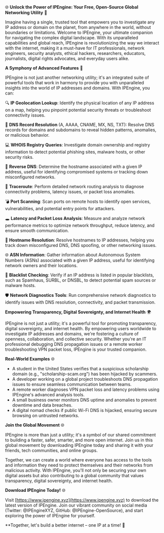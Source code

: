 🌐 **Unlock the Power of IPEngine: Your Free, Open-Source Global Networking Utility** 🚀

Imagine having a single, trusted tool that empowers you to investigate any IP address or domain on the planet, from anywhere in the world, without boundaries or limitations. Welcome to IPEngine, your ultimate companion for navigating the complex digital landscape. With its unparalleled capabilities and global reach, IPEngine is revolutionizing the way we interact with the internet, making it a must-have for IT professionals, network engineers, security analysts, ethical hackers, researchers, educators, journalists, digital rights advocates, and everyday users alike.

**A Symphony of Advanced Features** 🎵

IPEngine is not just another networking utility; it's an integrated suite of powerful tools that work in harmony to provide you with unparalleled insights into the world of IP addresses and domains. With IPEngine, you can:

🔍 **IP Geolocation Lookup**: Identify the physical location of any IP address on a map, helping you pinpoint potential security threats or troubleshoot connectivity issues.

📡 **DNS Record Resolution** (A, AAAA, CNAME, MX, NS, TXT): Resolve DNS records for domains and subdomains to reveal hidden patterns, anomalies, or malicious behavior.

💻 **WHOIS Registry Queries**: Investigate domain ownership and registry information to detect potential phishing sites, malware hosts, or other security risks.

👀 **Reverse DNS**: Determine the hostname associated with a given IP address, useful for identifying compromised systems or tracking down misconfigured networks.

🔄 **Traceroute**: Perform detailed network routing analysis to diagnose connectivity problems, latency issues, or packet loss anomalies.

💣 **Port Scanning**: Scan ports on remote hosts to identify open services, vulnerabilities, and potential entry points for attackers.

🕳️ **Latency and Packet Loss Analysis**: Measure and analyze network performance metrics to optimize network throughput, reduce latency, and ensure smooth communication.

🔎 **Hostname Resolution**: Resolve hostnames to IP addresses, helping you track down misconfigured DNS, DNS spoofing, or other networking issues.

🌐 **ASN Information**: Gather information about Autonomous System Numbers (ASNs) associated with a given IP address, useful for identifying network owners and their locations.

🚫 **Blacklist Checking**: Verify if an IP address is listed in popular blacklists, such as Spamhaus, SURBL, or DNSBL, to detect potential spam sources or malware hosts.

🛡️ **Network Diagnostics Tools**: Run comprehensive network diagnostics to identify issues with DNS resolution, connectivity, and packet transmission.

**Empowering Transparency, Digital Sovereignty, and Internet Health** 🌍

IPEngine is not just a utility; it's a powerful tool for promoting transparency, digital sovereignty, and internet health. By empowering users worldwide to investigate IP addresses and domains, we're fostering a culture of openness, collaboration, and collective security. Whether you're an IT professional debugging DNS propagation issues or a remote worker troubleshooting VPN packet loss, IPEngine is your trusted companion.

**Real-World Examples** 🌐

* A student in the United States verifies that a suspicious scholarship domain (e.g., "scholarship-scam.org") has been hijacked by scammers.
* A developer working on a global project troubleshoots DNS propagation issues to ensure seamless communication between teams.
* A remote worker diagnoses VPN packet loss and latency problems using IPEngine's advanced analysis tools.
* A small business owner monitors DNS uptime and anomalies to prevent downtime and data breaches.
* A digital nomad checks if public Wi-Fi DNS is hijacked, ensuring secure browsing on untrusted networks.

**Join the Global Movement** 🌐

IPEngine is more than just a utility; it's a symbol of our shared commitment to building a faster, safer, smarter, and more open internet. Join us in this global movement by downloading IPEngine today and sharing it with your friends, tech communities, and online groups.

Together, we can create a world where everyone has access to the tools and information they need to protect themselves and their networks from malicious activity. With IPEngine, you'll not only be securing your own digital assets but also contributing to a global community that values transparency, digital sovereignty, and internet health.

**Download IPEngine Today!** 🌐

Visit [https://www.ipengine.xyz](https://www.ipengine.xyz) to download the latest version of IPEngine. Join our vibrant community on social media (Twitter: @IPEngineXYZ, GitHub: @IPEngine-OpenSource), and start exploring the power of IPEngine for yourself.

**Together, let's build a better internet – one IP at a time! 🔐